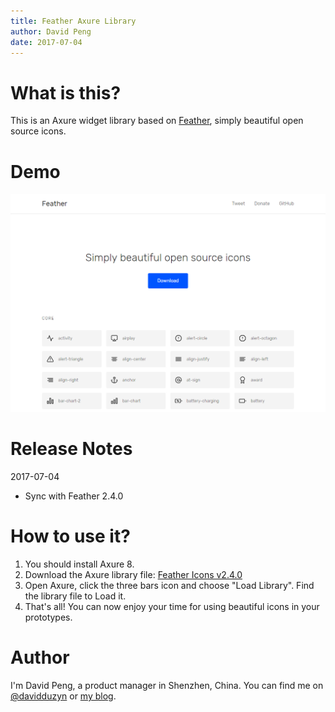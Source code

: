 ```yaml
---
title: Feather Axure Library
author: David Peng
date: 2017-07-04
---
```


# What is this?

This is an Axure widget library based on [Feather](https://feathericons.com), simply beautiful open source icons.

# Demo

![Feather icons](demo.png)

# Release Notes

2017-07-04

-   Sync with Feather 2.4.0

# How to use it?

1. You should install Axure 8.
2. Download the Axure library file: [Feather Icons v2.4.0](https://github.com/duzyn/feather-axure-library/blob/master/Feather%20Icons%20v2.4.0.rplib?raw=true)
3. Open Axure, click the three bars icon and choose "Load Library". Find the library file to Load it.
4. That's all! You can now enjoy your time for using beautiful icons in your prototypes.

# Author

I'm David Peng, a product manager in Shenzhen, China. You can find me on [@davidduzyn](http://twitter.com/davidduzyn) or [my blog](http://www.pengdaiwu.com).

